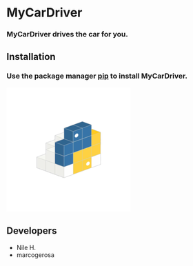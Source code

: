 # MyCarDriver

### MyCarDriver drives the car for you.
## Installation

### Use the package manager [pip](https://pypi.org/project/pip/) to install MyCarDriver. 
![Screenshot of a comment on a GitHub issue showing an image, added in the Markdown, of an Octocat smiling and raising a tentacle.](https://raw.githubusercontent.com/github/explore/666de02829613e0244e9441b114edb85781e972c/topics/pip/pip.png)
## Developers

* Nile H.
* marcogerosa
